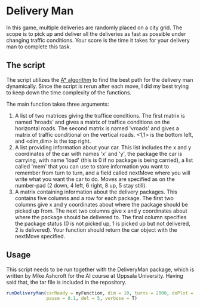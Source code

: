 # Delivery Man

In this game, multiple deliveries are randomly placed on a city grid. The scope is to pick up and deliver all the deliveries as fast as possible under changing traffic conditions. Your score is the time it takes for your delivery man to complete this task.

## The script
The script utilizes the [A* algorithm](https://en.wikipedia.org/wiki/A*_search_algorithm) to find the best path for the delivery man dynamically. Since the script is rerun after each move, I did my best trying to keep down the time complexity of the functions. 

The main function takes three arguments:
1. A list of two matrices giving the traffice conditions. The first matrix is named 'hroads' and gives a matrix of traffice conditions on the horizontal roads. The second matrix is named 'vroads' and gives a matrix of traffic conditional on the vertical roads. <1,1> is the bottom left, and <dim,dim> is the top right.
2. A list providing information about your car. This list includes the x and y coordinates of the car with names 'x' and 'y', the package the car is carrying, with name 'load' (this is 0 if no package is being carried), a list called 'mem' that you can use to store information you want to remember from turn to turn, and a field called nextMove where you will write what you want the car to do. Moves are specified as on the number-pad (2 down, 4 left, 6 right, 8 up, 5 stay still).
3. A matrix containing information about the delivery packages. This contains five columns and a row for each package. The first two columns give x and y coordinates about where the package should be picked up from. The next two columns give x and y coordinates about where the package should be delivered to. The final column specifies the package status (0 is not picked up, 1 is picked up but not delivered, 2 is delivered). Your function should return the car object with the nextMove specified.

## Usage
This script needs to be run together with the DeliveryMan package, which is written by Mike Ashcroft for the AI course at Uppsala University. Having said that, the tar file is included in the repository.

``` R
runDeliveryMan(carReady = myFunction, dim = 10, turns = 2000, doPlot = T, 
               pause = 0.1, del = 5, verbose = T)
```
